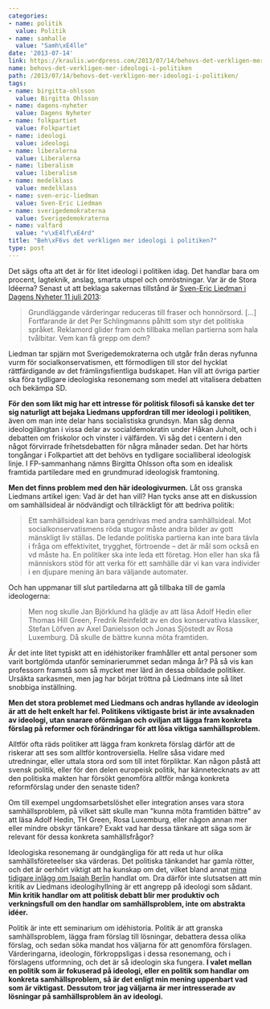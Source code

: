 ```yaml
---
categories:
- name: politik
  value: Politik
- name: samhalle
  value: "Samh\xE4lle"
date: '2013-07-14'
link: https://kraulis.wordpress.com/2013/07/14/behovs-det-verkligen-mer-ideologi-i-politiken/
name: behovs-det-verkligen-mer-ideologi-i-politiken
path: /2013/07/14/behovs-det-verkligen-mer-ideologi-i-politiken/
tags:
- name: birgitta-ohlsson
  value: Birgitta Ohlsson
- name: dagens-nyheter
  value: Dagens Nyheter
- name: folkpartiet
  value: Folkpartiet
- name: ideologi
  value: ideologi
- name: liberalerna
  value: Liberalerna
- name: liberalism
  value: liberalism
- name: medelklass
  value: medelklass
- name: sven-eric-liedman
  value: Sven-Eric Liedman
- name: sverigedemokraterna
  value: Sverigedemokraterna
- name: valfard
  value: "v\xE4lf\xE4rd"
title: "Beh\xF6vs det verkligen mer ideologi i politiken?"
type: post
---
```

Det sägs ofta att det är för litet ideologi i politiken idag. Det handlar bara om procent, lagteknik, anslag, smarta utspel och omröstningar. Var är de Stora Idéerna? Senast ut att beklaga sakernas tillstånd är [Sven-Eric Liedman i Dagens Nyheter 11 juli 2013](http://www.dn.se/kultur-noje/kulturdebatt/sven-eric-liedman-nar-politiken-blir-till-skadespel/):

> Grundläggande värderingar reduceras till fraser och honnörsord. [...] Fortfarande är det Per Schlingmanns påhitt som styr det politiska språket. Reklamord glider fram och tillbaka mellan partierna som hala tvålbitar. Vem kan få grepp om dem?

Liedman tar spjärn mot Sverigedemokraterna och utgår från deras nyfunna vurm för socialkonservatismen, ett förmodligen till stor del hycklat rättfärdigande av det främlingsfientliga budskapet. Han vill att övriga partier ska föra tydligare ideologiska resonemang som medel att vitalisera debatten och bekämpa SD.

**För den som likt mig har ett intresse för politisk filosofi så kanske det ter sig naturligt att bejaka Liedmans uppfordran till mer ideologi i politiken**, även om man inte delar hans socialistiska grundsyn. Man såg denna ideologilängtan i vissa delar av socialdemokratin under Håkan Juholt, och i debatten om friskolor och vinster i välfärden. Vi såg det i centern i den något förvirrade frihetsdebatten för några månader sedan. Det har hörts tongångar i Folkpartiet att det behövs en tydligare socialliberal ideologisk linje. I FP-sammanhang nämns Birgitta Ohlsson ofta som en idealisk framtida partiledare med en grundmurad ideologisk framtoning.



**Men det finns problem med den här ideologivurmen.** Låt oss granska Liedmans artikel igen: Vad är det han vill? Han tycks anse att en diskussion om samhällsideal är nödvändigt och tillräckligt för att bedriva politik:

> Ett samhällsideal kan bara gendrivas med andra samhällsideal. Mot socialkonservatismens röda stugor måste andra bilder av gott mänskligt liv ställas. De ledande politiska partierna kan inte bara tävla i fråga om effektivitet, trygghet, förtroende – det är mål som också en vd måste ha. En politiker ska inte leda ett företag. Hon eller han ska få människors stöd för att verka för ett samhälle där vi kan vara individer i en djupare mening än bara väljande automater.

Och han uppmanar till slut partiledarna att gå tillbaka till de gamla ideologerna:

> Men nog skulle Jan Björklund ha glädje av att läsa Adolf Hedin eller Thomas Hill Green, Fredrik Reinfeldt av en dos konservativa klassiker, Stefan Löfven av Axel Danielsson och Jonas Sjöstedt av Rosa Luxemburg. Då skulle de bättre kunna möta framtiden.

Är det inte litet typiskt att en idéhistoriker framhåller ett antal personer som varit bortglömda utanför seminarierummet sedan många år? På så vis kan professorn framstå som så mycket mer lärd än dessa obildade politiker. Ursäkta sarkasmen, men jag har börjat tröttna på Liedmans inte så litet snobbiga inställning.

**Men det stora problemet med Liedmans och andras hyllande av ideologin är att de helt enkelt har fel. Politikens viktigaste brist är inte avsaknaden av ideologi, utan snarare oförmågan och oviljan att lägga fram konkreta förslag på reformer och förändringar för att lösa viktiga samhällsproblem.**

Alltför ofta räds politiker att lägga fram konkreta förslag därför att de riskerar att ses som alltför kontroversiella. Hellre såsa vidare med utredningar, eller uttala stora ord som till intet förpliktar. Kan någon påstå att svensk politik, eller för den delen europeisk politik, har kännetecknats av att den politiska makten har försökt genomföra alltför många konkreta reformförslag under den senaste tiden?

Om till exempel ungdomsarbetslöshet eller integration anses vara stora samhällsproblem, på vilket sätt skulle man "kunna möta framtiden bättre" av att läsa Adolf Hedin, TH Green, Rosa Luxemburg, eller någon annan mer eller mindre obskyr tänkare? Exakt vad har dessa tänkare att säga som är relevant för dessa konkreta samhällsfrågor?

Ideologiska resonemang är oundgängliga för att reda ut hur olika samhällsföreteelser ska värderas. Det politiska tänkandet har gamla rötter, och det är oerhört viktigt att ha kunskap om det, vilket bland annat [mina tidigare inlägg om Isaiah Berlin](/posts/) handlat om. Dra därför inte slutsatsen att min kritik av Liedmans ideologihyllning är ett angrepp på ideologi som sådant. **Min kritik handlar om att politisk debatt blir mer produktiv och verkningsfull om den handlar om samhällsproblem, inte om abstrakta idéer.**

Politik är inte ett seminarium om idéhistoria. Politik är att granska samhällsproblem, lägga fram förslag till lösningar, debattera dessa olika förslag, och sedan söka mandat hos väljarna för att genomföra förslagen. Värderingarna, ideologin, förkroppsligas i dessa resonemang, och i förslagens utformning, och det är så ideologin ska fungera. **I valet mellan en politik som är fokuserad på ideologi, eller en politik som handlar om konkreta samhällsproblem, så är det enligt min mening uppenbart vad som är viktigast. Dessutom tror jag väljarna är mer intresserade av lösningar på samhällsproblem än av ideologi.**

